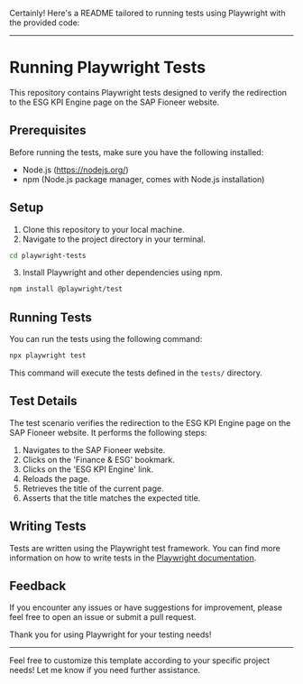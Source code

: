 Certainly! Here's a README tailored to running tests using Playwright with the provided code:

---

# Running Playwright Tests

This repository contains Playwright tests designed to verify the redirection to the ESG KPI Engine page on the SAP Fioneer website.

## Prerequisites
Before running the tests, make sure you have the following installed:
- Node.js (https://nodejs.org/)
- npm (Node.js package manager, comes with Node.js installation)

## Setup
1. Clone this repository to your local machine.
2. Navigate to the project directory in your terminal.

```bash
cd playwright-tests
```

3. Install Playwright and other dependencies using npm.

```bash
npm install @playwright/test
```

## Running Tests
You can run the tests using the following command:

```bash
npx playwright test
```

This command will execute the tests defined in the `tests/` directory.

## Test Details
The test scenario verifies the redirection to the ESG KPI Engine page on the SAP Fioneer website. It performs the following steps:
1. Navigates to the SAP Fioneer website.
2. Clicks on the 'Finance & ESG' bookmark.
3. Clicks on the 'ESG KPI Engine' link.
4. Reloads the page.
5. Retrieves the title of the current page.
6. Asserts that the title matches the expected title.

## Writing Tests
Tests are written using the Playwright test framework. You can find more information on how to write tests in the [Playwright documentation](https://playwright.dev/docs/intro).

## Feedback
If you encounter any issues or have suggestions for improvement, please feel free to open an issue or submit a pull request.

Thank you for using Playwright for your testing needs!

---

Feel free to customize this template according to your specific project needs! Let me know if you need further assistance.